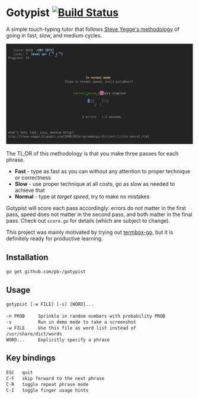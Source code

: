 # Gotypist [![Build Status](https://travis-ci.org/pb-/gotypist.svg?branch=master)](https://travis-ci.org/pb-/gotypist)

A simple touch-typing tutor that follows [Steve Yegge's methodology](http://steve-yegge.blogspot.com/2008/09/programmings-dirtiest-little-secret.html) of going in fast, slow, and medium cycles.

![Screenshot of a Gotypist session, normal mode](screenshot.png)

The TL;DR of this methodology is that you make three passes for each phrase.

 * **Fast** - type as fast as you can without any attention to proper technique or correctness
 * **Slow** - use proper technique at all costs, go as slow as needed to achieve that
 * **Normal** - type at *target speed*, try to make no mistakes

Gotypist will score each pass accordingly: errors do not matter in the first pass, speed does not matter in the second pass, and both matter in the final pass. Check out `score.go` for details (which are subject to change).

This project was mainly motivated by trying out [termbox-go](https://github.com/nsf/termbox-go), but it is definitely ready for productive learning.

## Installation

```
go get github.com/pb-/gotypist
```

## Usage

    gotypist [-w FILE] [-s] [WORD]...

    -n PROB     Sprinkle in random numbers with probability PROB
    -s          Run in demo mode to take a screenshot
    -w FILE     Use this file as word list instead of /usr/share/dict/words
    WORD...     Explicitly specify a phrase

## Key bindings

    ESC   quit
    C-F   skip forward to the next phrase
    C-R   toggle repeat phrase mode
    C-I   toggle finger usage hints
